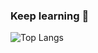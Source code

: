### Keep learning 👋
<!--
[![ss's GitHub stats](https://github-readme-stats.vercel.app/api?username=Ss-shuang123)](https://github.com/Ss-shuang123/github-readme-stats)
-->
![Top Langs](https://github-readme-stats.vercel.app/api/top-langs/?username=Ss-shuang123)


<!--
**Ss-shuang123/Ss-shuang123** is a ✨ _special_ ✨ repository because its `README.md` (this file) appears on your GitHub profile.

Here are some ideas to get you started:

- 🔭 I’m currently working on ...
- 🌱 I’m currently learning ...
- 👯 I’m looking to collaborate on ...
- 🤔 I’m looking for help with ...
- 💬 Ask me about ...
- 📫 How to reach me: ...
- 😄 Pronouns: ...
- ⚡ Fun fact: ...
-->
